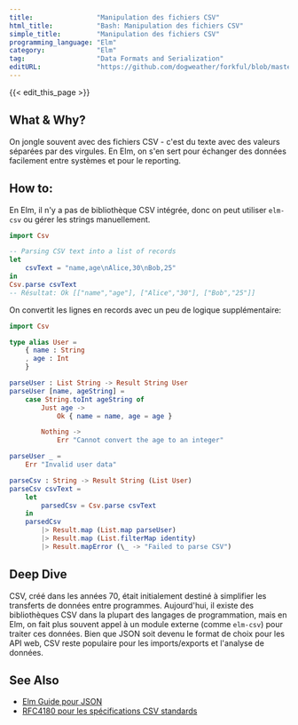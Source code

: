 ```yaml
---
title:                "Manipulation des fichiers CSV"
html_title:           "Bash: Manipulation des fichiers CSV"
simple_title:         "Manipulation des fichiers CSV"
programming_language: "Elm"
category:             "Elm"
tag:                  "Data Formats and Serialization"
editURL:              "https://github.com/dogweather/forkful/blob/master/content/fr/elm/working-with-csv.md"
---
```


{{< edit_this_page >}}

## What & Why?
On jongle souvent avec des fichiers CSV - c'est du texte avec des valeurs séparées par des virgules. En Elm, on s'en sert pour échanger des données facilement entre systèmes et pour le reporting.

## How to:
En Elm, il n'y a pas de bibliothèque CSV intégrée, donc on peut utiliser `elm-csv` ou gérer les strings manuellement.

```Elm
import Csv

-- Parsing CSV text into a list of records
let
    csvText = "name,age\nAlice,30\nBob,25"
in
Csv.parse csvText
-- Résultat: Ok [["name","age"], ["Alice","30"], ["Bob","25"]]
```

On convertit les lignes en records avec un peu de logique supplémentaire:

```Elm
import Csv

type alias User =
    { name : String
    , age : Int
    }

parseUser : List String -> Result String User
parseUser [name, ageString] =
    case String.toInt ageString of
        Just age ->
            Ok { name = name, age = age }

        Nothing ->
            Err "Cannot convert the age to an integer"

parseUser _ =
    Err "Invalid user data"

parseCsv : String -> Result String (List User)
parseCsv csvText =
    let
        parsedCsv = Csv.parse csvText
    in
    parsedCsv
        |> Result.map (List.map parseUser)
        |> Result.map (List.filterMap identity)
        |> Result.mapError (\_ -> "Failed to parse CSV")

```

## Deep Dive
CSV, créé dans les années 70, était initialement destiné à simplifier les transferts de données entre programmes. Aujourd'hui, il existe des bibliothèques CSV dans la plupart des langages de programmation, mais en Elm, on fait plus souvent appel à un module externe (comme `elm-csv`) pour traiter ces données. Bien que JSON soit devenu le format de choix pour les API web, CSV reste populaire pour les imports/exports et l'analyse de données.

## See Also
- [Elm Guide pour JSON](https://guide.elm-lang.org/interop/json.html)
- [RFC4180 pour les spécifications CSV standards](https://tools.ietf.org/html/rfc4180)